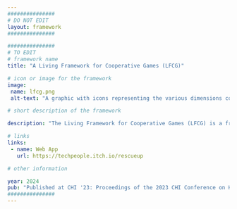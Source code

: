 ```yaml
---
###############
# DO NOT EDIT
layout: framework
###############

###############
# TO EDIT
# framework name
title: "A Living Framework for Cooperative Games (LFCG)"

# icon or image for the framework
image:
 name: lfcg.png
 alt-text: "A graphic with icons representing the various dimensions covered by the framework."

# short description of the framework

description: "The Living Framework for Cooperative Games (LFCG) is a framework derived from a multi-step systematic analysis of 129 cooperative games with contributions of eleven researchers. It serves as a tool for analysis and ideation, and as a shared language for describing a game’s design. LFCG is published as a web application to facilitate use and appropriation. It supports the creation, dissemination and aggregation of game reports and specifications; and enables stakeholders to extend and publish custom versions."

# links
links:
 - name: Web App
   url: https://techpeople.itch.io/rescueup

# other information

year: 2024
pub: "Published at CHI '23: Proceedings of the 2023 CHI Conference on Human Factors in Computing Systems" 
###############
---
```

